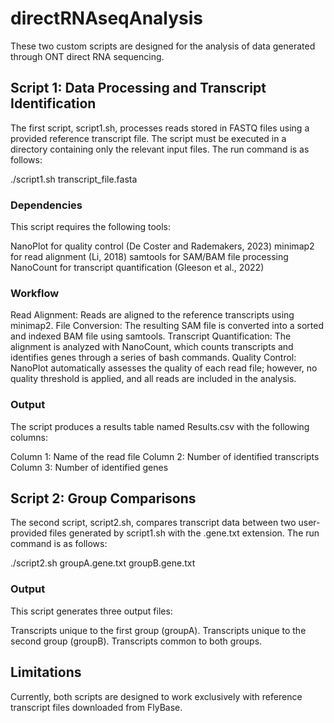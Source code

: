 # directRNAseqAnalysis

These two custom scripts are designed for the analysis of data generated through ONT direct RNA sequencing.

## Script 1: Data Processing and Transcript Identification
The first script, script1.sh, processes reads stored in FASTQ files using a provided reference transcript file. The script must be executed in a directory containing only the relevant input files. The run command is as follows:

./script1.sh transcript_file.fasta

### Dependencies
This script requires the following tools:

NanoPlot for quality control (De Coster and Rademakers, 2023)
minimap2 for read alignment (Li, 2018)
samtools for SAM/BAM file processing
NanoCount for transcript quantification (Gleeson et al., 2022)

### Workflow
Read Alignment: Reads are aligned to the reference transcripts using minimap2.
File Conversion: The resulting SAM file is converted into a sorted and indexed BAM file using samtools.
Transcript Quantification: The alignment is analyzed with NanoCount, which counts transcripts and identifies genes through a series of bash commands.
Quality Control: NanoPlot automatically assesses the quality of each read file; however, no quality threshold is applied, and all reads are included in the analysis.

### Output
The script produces a results table named Results.csv with the following columns:

Column 1: Name of the read file
Column 2: Number of identified transcripts
Column 3: Number of identified genes

## Script 2: Group Comparisons
The second script, script2.sh, compares transcript data between two user-provided files generated by script1.sh with the .gene.txt extension. The run command is as follows:

./script2.sh groupA.gene.txt groupB.gene.txt

### Output
This script generates three output files:

Transcripts unique to the first group (groupA).
Transcripts unique to the second group (groupB).
Transcripts common to both groups.

## Limitations
Currently, both scripts are designed to work exclusively with reference transcript files downloaded from FlyBase.
